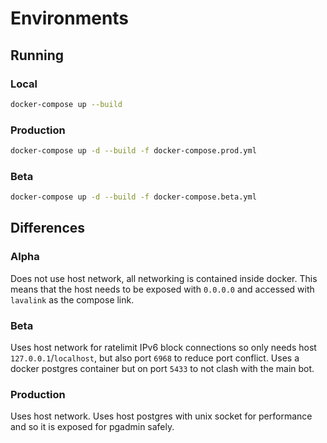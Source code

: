# Environments

## Running

### Local

```bash
docker-compose up --build
```

### Production

```bash
docker-compose up -d --build -f docker-compose.prod.yml
```

### Beta

```bash
docker-compose up -d --build -f docker-compose.beta.yml
```

## Differences

### Alpha

Does not use host network, all networking is contained inside docker. This means that the host needs to be exposed with `0.0.0.0` and accessed with `lavalink` as the compose link.

### Beta

Uses host network for ratelimit IPv6 block connections so only needs host `127.0.0.1`/`localhost`, but also port `6968` to reduce port conflict. Uses a docker postgres container but on port `5433` to not clash with the main bot.

### Production

Uses host network. Uses host postgres with unix socket for performance and so it is exposed for pgadmin safely.
